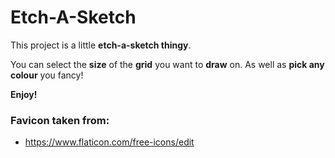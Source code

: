 # Etch-A-Sketch

This project is a little **etch-a-sketch thingy**. 

You can select the **size** of the **grid** you want to **draw** on.
As well as **pick any colour** you fancy!

**Enjoy!**

### Favicon taken from: 
- https://www.flaticon.com/free-icons/edit